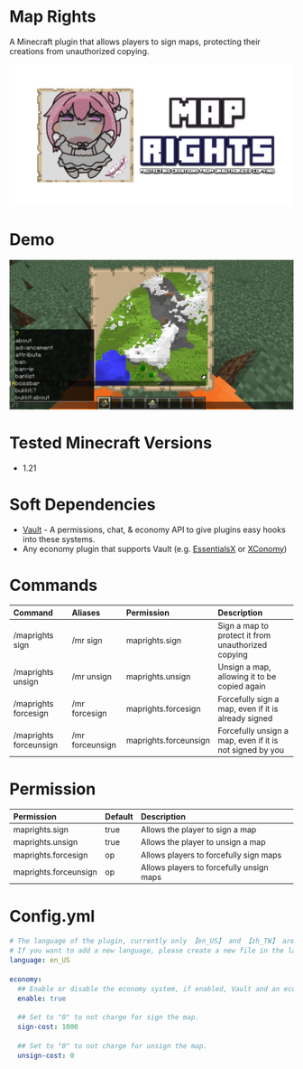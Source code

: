# Map Rights

A Minecraft plugin that allows players to sign maps, protecting their creations from unauthorized copying.

![](https://raw.githubusercontent.com/Oscar0159/MapRights/develop/MapRights.png)

# Demo

![](https://raw.githubusercontent.com/Oscar0159/MapRights/develop/MapRights.gif)

# Tested Minecraft Versions

- 1.21

# Soft Dependencies
- [Vault](https://www.spigotmc.org/resources/vault.34315/) - A permissions, chat, & economy API to give plugins easy hooks into these systems.
- Any economy plugin that supports Vault (e.g. [EssentialsX](https://www.spigotmc.org/resources/essentialsx.9089/) or [XConomy](https://www.spigotmc.org/resources/xconomy.75669/))

# Commands

| Command                | Aliases         | Permission            | Description                                              |
|:-----------------------|:----------------|:----------------------|:---------------------------------------------------------|
| /maprights sign        | /mr sign        | maprights.sign        | Sign a map to protect it from unauthorized copying       |
| /maprights unsign      | /mr unsign      | maprights.unsign      | Unsign a map, allowing it to be copied again             |
| /maprights forcesign   | /mr forcesign   | maprights.forcesign   | Forcefully sign a map, even if it is already signed      |
| /maprights forceunsign | /mr forceunsign | maprights.forceunsign | Forcefully unsign a map, even if it is not signed by you |

# Permission

| Permission            | Default | Description                              |
|:----------------------|:--------|:-----------------------------------------|
| maprights.sign        | true    | Allows the player to sign a map          |
| maprights.unsign      | true    | Allows the player to unsign a map        |
| maprights.forcesign   | op      | Allows players to forcefully sign maps   |
| maprights.forceunsign | op      | Allows players to forcefully unsign maps |

# Config.yml

```yaml
# The language of the plugin, currently only 【en_US】 and 【zh_TW】 are supported
# If you want to add a new language, please create a new file in the lang folder
language: en_US

economy:
  ## Enable or disable the economy system, if enabled, Vault and an economy plugin are required.
  enable: true

  ## Set to "0" to not charge for sign the map.
  sign-cost: 1000

  ## Set to "0" to not charge for unsign the map.
  unsign-cost: 0
```